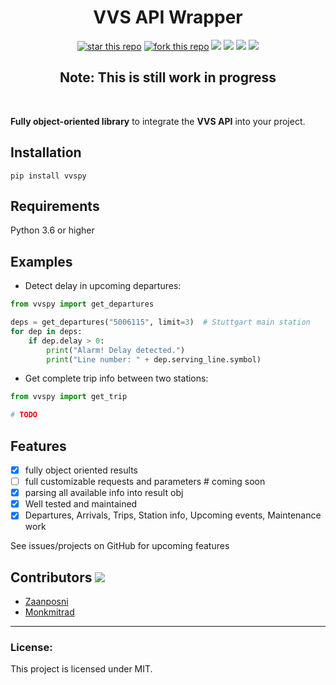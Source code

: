 <h1 align="center">VVS API Wrapper</h1>
<p align="center">
<a href="https://github.com/zaanposni/vvs"><img alt="star this repo" src="https://img.shields.io/github/stars/zaanposni/vvs" /></a>
<a href="https://github.com/zaanposni/vvs/fork"><img alt="fork this repo" src="https://img.shields.io/github/forks/zaanposni/vvs" /></a>
<img src="https://img.shields.io/badge/api-vvs-orange" />
<img src="https://img.shields.io/pypi/pyversions/vvspy" />
<img src="https://img.shields.io/pypi/v/vvspy" />
<a href="https://github.com/zaanposni/vvs/blob/dev/LICENSE"><img src="https://img.shields.io/github/license/zaanposni/vvs.svg"/></a>
</p>
<h2 align="center">Note: This is still work in progress</h2><br />

**Fully object-oriented library** to integrate the **VVS API** into your project.


## Installation

```
pip install vvspy
```

## Requirements

Python 3.6 or higher

## Examples
- Detect delay in upcoming departures:
```python
from vvspy import get_departures

deps = get_departures("5006115", limit=3)  # Stuttgart main station
for dep in deps:
    if dep.delay > 0:
        print("Alarm! Delay detected.")
        print("Line number: " + dep.serving_line.symbol)
```
- Get complete trip info between two stations:
```python
from vvspy import get_trip

# TODO
```

## Features

- [x] fully object oriented results
- [ ] full customizable requests and parameters  # coming soon
- [x] parsing all available info into result obj
- [x] Well tested and maintained
- [x] Departures, Arrivals, Trips, Station info, Upcoming events, Maintenance work

See issues/projects on GitHub for upcoming features

## Contributors <img src="https://img.shields.io/badge/contributions-welcome-brightgreen.svg?style=flat"/>

- <a href="https://github.com/zaanposni">Zaanposni</a>
- <a href="https://github.com/Monkmitrad">Monkmitrad</a>
<hr />

### License:

This project is licensed under MIT.